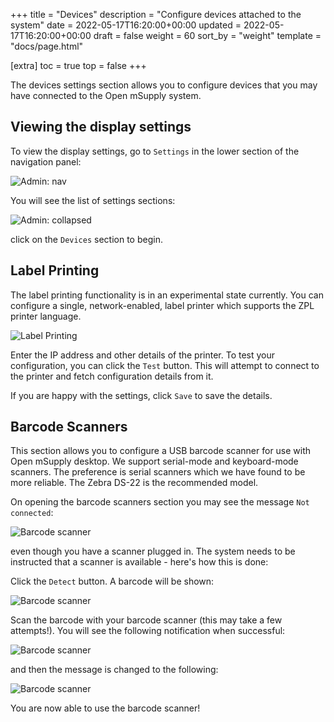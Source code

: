 +++
title = "Devices"
description = "Configure devices attached to the system"
date = 2022-05-17T16:20:00+00:00
updated = 2022-05-17T16:20:00+00:00
draft = false
weight = 60
sort_by = "weight"
template = "docs/page.html"

[extra]
toc = true
top = false
+++

The devices settings section allows you to configure devices that you may have connected to the Open mSupply system.

## Viewing the display settings

To view the display settings, go to `Settings` in the lower section of the navigation panel:

![Admin: nav](/docs/administration/images/admin_nav.png)

You will see the list of settings sections:

![Admin: collapsed](/docs/administration/images/admin_collapsed.png)

click on the `Devices` section to begin.

## Label Printing

The label printing functionality is in an experimental state currently. You can configure a single, network-enabled, label printer which supports the ZPL printer language.

![Label Printing](/docs/administration/images/devices_label_printing.png)

Enter the IP address and other details of the printer. To test your configuration, you can click the `Test` button. This will attempt to connect to the printer and fetch configuration details from it.

If you are happy with the settings, click `Save` to save the details.

## Barcode Scanners

This section allows you to configure a USB barcode scanner for use with Open mSupply desktop.
We support serial-mode and keyboard-mode scanners. The preference is serial scanners which we have found to be more reliable. The Zebra DS-22 is the recommended model.

On opening the barcode scanners section you may see the message `Not connected`:

![Barcode scanner](/docs/administration/images/devices_scanner_not_connected.png)

even though you have a scanner plugged in. The system needs to be instructed that a scanner is available - here's how this is done:

Click the `Detect` button. A barcode will be shown:

![Barcode scanner](/docs/administration/images/devices_scanner_barcode.png)

Scan the barcode with your barcode scanner (this may take a few attempts!). You will see the following notification when successful:

![Barcode scanner](/docs/administration/images/devices_scanner_found.png)

and then the message is changed to the following:

![Barcode scanner](/docs/administration/images/devices_scanner_connected.png)

You are now able to use the barcode scanner!
